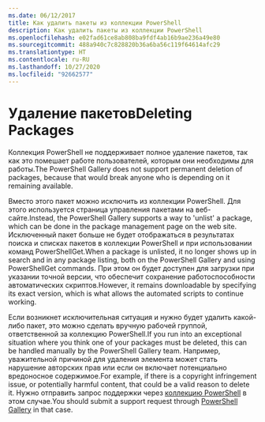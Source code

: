 ```yaml
---
ms.date: 06/12/2017
title: Как удалить пакеты из коллекции PowerShell
description: Как удалить пакеты из коллекции PowerShell
ms.openlocfilehash: e02fad61ce8ab808ba9fdf4ab16b9ae236a49e80
ms.sourcegitcommit: 488a940c7c828820b36a6ba56c119f64614afc29
ms.translationtype: HT
ms.contentlocale: ru-RU
ms.lasthandoff: 10/27/2020
ms.locfileid: "92662577"
---
```

# <a name="deleting-packages"></a><span data-ttu-id="0e363-103">Удаление пакетов</span><span class="sxs-lookup"><span data-stu-id="0e363-103">Deleting Packages</span></span>

<span data-ttu-id="0e363-104">Коллекция PowerShell не поддерживает полное удаление пакетов, так как это помешает работе пользователей, которым они необходимы для работы.</span><span class="sxs-lookup"><span data-stu-id="0e363-104">The PowerShell Gallery does not support permanent deletion of packages, because that would break anyone who is depending on it remaining available.</span></span>

<span data-ttu-id="0e363-105">Вместо этого пакет можно исключить из коллекции PowerShell. Для этого используется страница управления пакетами на веб-сайте.</span><span class="sxs-lookup"><span data-stu-id="0e363-105">Instead, the PowerShell Gallery supports a way to 'unlist' a package, which can be done in the package management page on the web site.</span></span> <span data-ttu-id="0e363-106">Исключенный пакет больше не будет отображаться в результатах поиска и списках пакетов в коллекции PowerShell и при использовании команд PowerShellGet.</span><span class="sxs-lookup"><span data-stu-id="0e363-106">When a package is unlisted, it no longer shows up in search and in any package listing, both on the PowerShell Gallery and using PowerShellGet commands.</span></span>
<span data-ttu-id="0e363-107">При этом он будет доступен для загрузки при указании точной версии, что обеспечит сохранение работоспособности автоматических скриптов.</span><span class="sxs-lookup"><span data-stu-id="0e363-107">However, it remains downloadable by specifying its exact version, which is what allows the automated scripts to continue working.</span></span>

<span data-ttu-id="0e363-108">Если возникнет исключительная ситуация и нужно будет удалить какой-либо пакет, это можно сделать вручную рабочей группой, ответственной за коллекцию PowerShell.</span><span class="sxs-lookup"><span data-stu-id="0e363-108">If you run into an exceptional situation where you think one of your packages must be deleted, this can be handled manually by the PowerShell Gallery team.</span></span> <span data-ttu-id="0e363-109">Например, уважительной причиной для удаления элемента может стать нарушение авторских прав или если он включает потенциально вредоносное содержимое.</span><span class="sxs-lookup"><span data-stu-id="0e363-109">For example, if there is a copyright infringement issue, or potentially harmful content, that could be a valid reason to delete it.</span></span> <span data-ttu-id="0e363-110">Нужно отправить запрос поддержки через [коллекцию PowerShell](https://www.PowerShellGallery.com) в этом случае.</span><span class="sxs-lookup"><span data-stu-id="0e363-110">You should submit a support request through [PowerShell Gallery](https://www.PowerShellGallery.com) in that case.</span></span>
